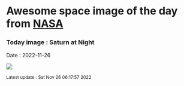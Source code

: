 
# Awesome space image of the day from [NASA](https://api.nasa.gov/)

### Today image : Saturn at Night
Date : 2022-11-26

![](https://apod.nasa.gov/apod/image/2211/LastRingPortrait_Cassini_1080.jpg)

<small>Latest update : Sat Nov 26 06:17:57 2022</small>
        